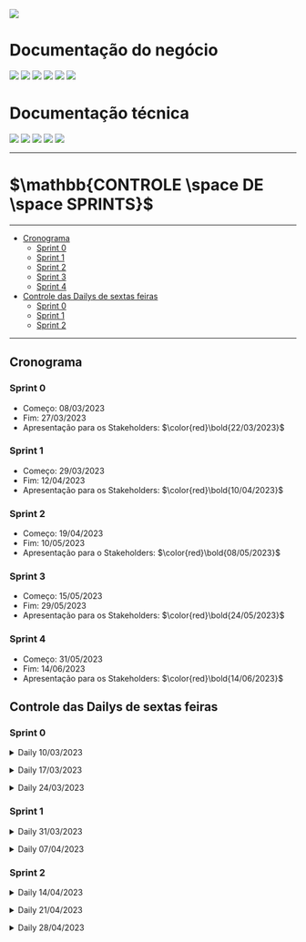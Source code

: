 
[![](https://img.shields.io/badge/Home-000000?style=for-the-badge&logo=markdown&logoColor=white)](home)

# Documentação do negócio
[![](https://img.shields.io/badge/Sprints-FF7518?style=for-the-badge&logo=markdown&logoColor=black)](sprints)
[![](https://img.shields.io/badge/Requisitos-000000?style=for-the-badge&logo=markdown&logoColor=white)](requisitos)
[![](https://img.shields.io/badge/Processos-000000?style=for-the-badge&logo=markdown&logoColor=white)](processos)
[![](https://img.shields.io/badge/Gerência-000000?style=for-the-badge&logo=markdown&logoColor=white)](gerencia)
[![](https://img.shields.io/badge/Horários-000000?style=for-the-badge&logo=markdown&logoColor=white)](horarios)
[![](https://img.shields.io/badge/squads-000000?style=for-the-badge&logo=markdown&logoColor=white)](squads)

# Documentação técnica
[![](https://img.shields.io/badge/Arquitetura-000000?style=for-the-badge&logo=markdown&logoColor=white)](arquitetura)
[![](https://img.shields.io/badge/Mockups-000000?style=for-the-badge&logo=markdown&logoColor=white)](mockups)
[![](https://img.shields.io/badge/Banco_de_dados-000000?style=for-the-badge&logo=markdown&logoColor=white)](banco_dados)
[![](https://img.shields.io/badge/Instalação-000000?style=for-the-badge&logo=markdown&logoColor=white)](instalacao)
[![](https://img.shields.io/badge/Configuração-000000?style=for-the-badge&logo=markdown&logoColor=white)](configuracao)

---
# $`\mathbb{CONTROLE \space DE \space SPRINTS}`$
---

- [Cronograma](#cronograma)
    - [Sprint 0](#sprint-0)
    - [Sprint 1](#sprint-1)
    - [Sprint 2](#sprint-2)
    - [Sprint 3](#sprint-3)
    - [Sprint 4](#sprint-4)
- [Controle das Dailys de sextas feiras](#controle-das-dailys-de-sextas-feiras)
    - [Sprint 0](#daily-sprint-0)
    - [Sprint 1](#daily-sprint-1)
    - [Sprint 2](#daily-sprint-2)

---

## Cronograma

### Sprint 0

- Começo: 08/03/2023 
- Fim: 27/03/2023
- Apresentação para os Stakeholders: $`\color{red}\bold{22/03/2023}`$

### Sprint 1

- Começo: 29/03/2023
- Fim: 12/04/2023
- Apresentação para os Stakeholders: $`\color{red}\bold{10/04/2023}`$

### Sprint 2

- Começo: 19/04/2023
- Fim: 10/05/2023
- Apresentação para o Stakeholders: $`\color{red}\bold{08/05/2023}`$

### Sprint 3

- Começo: 15/05/2023
- Fim: 29/05/2023
- Apresentação para os Stakeholders: $`\color{red}\bold{24/05/2023}`$

### Sprint 4

- Começo: 31/05/2023
- Fim: 14/06/2023
- Apresentação para os Stakeholders: $`\color{red}\bold{14/06/2023}`$

## Controle das Dailys de sextas feiras

### Sprint 0

<p>
<details>
<summary>Daily 10/03/2023</summary>

```mermaid
pie title Daily 10/03 - Sprint 0
    "Participaram - 3" : 3
    "Não participaram - 15" : 15
```

<h3>Participantes</h3>
<table>
  <tr>
    <th>Nome</th>
    <th>Nível</th>
    <th>Presença</th>
  </tr>
  <tr>
    <td>Brenda Pereira</td>
    <td>AGES I</td>
    <td>❌</td>
  </tr>
  <tr>
    <td>Carolina Ferreira</td>
    <td>AGES I</td>
    <td>❌</td>
  </tr>
  <tr>
    <td>Davi Oliveira</td>
    <td>AGES I</td>
    <td>❌</td>
  </tr>
  <tr>
    <td>Felipe Freitas</td>
    <td>AGES I</td>
    <td>✅</td>
  </tr>
  <tr>
    <td>Gabriel Giaretta</td>
    <td>AGES I</td>
    <td>❌</td>
  </tr>
  <tr>
    <td>Gabriel Ferreira</td>
    <td>AGES I</td>
    <td>❌</td>
  </tr>
  <tr>
    <td>Guilherme de Moraes</td>
    <td>AGES I</td>
    <td>❌</td>
  </tr>
  <tr>
    <td>Matheus Caçabuena</td>
    <td>AGES I</td>
    <td>❌</td>
  </tr>
  <tr>
    <td>Arthur Mariano</td>
    <td>AGES II</td>
    <td>❌</td>
  </tr>
  <tr>
    <td>Israel Garcia</td>
    <td>AGES II</td>
    <td>❌</td>
  </tr>
  <tr>
    <td>Marcello Marcon</td>
    <td>AGES II</td>
    <td>❌</td>
  </tr>
  <tr>
    <td>Pedro Carlucci</td>
    <td>AGES II</td>
    <td>❌</td>
  </tr>
  <tr>
    <td>Arthur Ibarra</td>
    <td>AGES III</td>
    <td>❌</td>
  </tr>
  <tr>
    <td>Kevin Ribas</td>
    <td>AGES III</td>
    <td>✅</td>
  </tr>
  <tr>
    <td>Lucas Susin</td>
    <td>AGES III</td>
    <td>❌</td>
  </tr>
  <tr>
    <td>David Bertrand</td>
    <td>AGES IV</td>
    <td>❌</td>
  </tr>
  <tr>
    <td>Gabriel Fanto</td>
    <td>AGES IV</td>
    <td>✅</td>
  </tr>
  <tr>
    <td>Luiz Eduardo</td>
    <td>AGES IV</td>
    <td>❌</td>
  </tr>
</table>

</details>
</p>

<p>
<details>
<summary>Daily 17/03/2023</summary>

```mermaid
pie title Daily 17/03 - Sprint 0
    "Participaram - 13" : 13
    "Não participaram - 5" : 5
```

<h3>Participantes</h3>
<table>
  <tr>
    <th>Nome</th>
    <th>Nível</th>
    <th>Presença</th>
  </tr>
  <tr>
    <td>Brenda Pereira</td>
    <td>AGES I</td>
    <td>✅</td>
  </tr>
  <tr>
    <td>Carolina Ferreira</td>
    <td>AGES I</td>
    <td>❌</td>
  </tr>
  <tr>
    <td>Davi Oliveira</td>
    <td>AGES I</td>
    <td>✅</td>
  </tr>
  <tr>
    <td>Felipe Freitas</td>
    <td>AGES I</td>
    <td>✅</td>
  </tr>
  <tr>
    <td>Gabriel Giaretta</td>
    <td>AGES I</td>
    <td>❌</td>
  </tr>
  <tr>
    <td>Gabriel Ferreira</td>
    <td>AGES I</td>
    <td>✅</td>
  </tr>
  <tr>
    <td>Guilherme de Moraes</td>
    <td>AGES I</td>
    <td>✅</td>
  </tr>
  <tr>
    <td>Matheus Caçabuena</td>
    <td>AGES I</td>
    <td>✅</td>
  </tr>
  <tr>
    <td>Arthur Mariano</td>
    <td>AGES II</td>
    <td>❌</td>
  </tr>
  <tr>
    <td>Israel Garcia</td>
    <td>AGES II</td>
    <td>❌</td>
  </tr>
  <tr>
    <td>Marcello Marcon</td>
    <td>AGES II</td>
    <td>❌</td>
  </tr>
  <tr>
    <td>Pedro Carlucci</td>
    <td>AGES II</td>
    <td>✅</td>
  </tr>
  <tr>
    <td>Arthur Ibarra</td>
    <td>AGES III</td>
    <td>✅</td>
  </tr>
  <tr>
    <td>Kevin Ribas</td>
    <td>AGES III</td>
    <td>✅</td>
  </tr>
  <tr>
    <td>Lucas Susin</td>
    <td>AGES III</td>
    <td>✅</td>
  </tr>
  <tr>
    <td>David Bertrand</td>
    <td>AGES IV</td>
    <td>✅</td>
  </tr>
  <tr>
    <td>Gabriel Fanto</td>
    <td>AGES IV</td>
    <td>✅</td>
  </tr>
  <tr>
    <td>Luiz Eduardo</td>
    <td>AGES IV</td>
    <td>✅</td>
  </tr>
</table>

</details>
</p>

<p>
<details>
<summary>Daily 24/03/2023</summary>

```mermaid
pie title Daily 24/03 - Sprint 0
    "Participaram - 8" : 8
    "Não participaram - 10" : 10
```

<h3>Participantes</h3>
<table>
  <tr>
    <th>Nome</th>
    <th>Nível</th>
    <th>Presença</th>
  </tr>
  <tr>
    <td>Brenda Pereira</td>
    <td>AGES I</td>
    <td>✅</td>
  </tr>
  <tr>
    <td>Carolina Ferreira</td>
    <td>AGES I</td>
    <td>❌</td>
  </tr>
  <tr>
    <td>Davi Oliveira</td>
    <td>AGES I</td>
    <td>❌</td>
  </tr>
  <tr>
    <td>Felipe Freitas</td>
    <td>AGES I</td>
    <td>✅</td>
  </tr>
  <tr>
    <td>Gabriel Giaretta</td>
    <td>AGES I</td>
    <td>❌</td>
  </tr>
  <tr>
    <td>Gabriel Ferreira</td>
    <td>AGES I</td>
    <td>❌</td>
  </tr>
  <tr>
    <td>Guilherme de Moraes</td>
    <td>AGES I</td>
    <td>✅</td>
  </tr>
  <tr>
    <td>Matheus Caçabuena</td>
    <td>AGES I</td>
    <td>❌</td>
  </tr>
  <tr>
    <td>Arthur Mariano</td>
    <td>AGES II</td>
    <td>❌</td>
  </tr>
  <tr>
    <td>Israel Garcia</td>
    <td>AGES II</td>
    <td>❌</td>
  </tr>
  <tr>
    <td>Marcello Marcon</td>
    <td>AGES II</td>
    <td>❌</td>
  </tr>
  <tr>
    <td>Pedro Carlucci</td>
    <td>AGES II</td>
    <td>✅</td>
  </tr>
  <tr>
    <td>Arthur Ibarra</td>
    <td>AGES III</td>
    <td>✅</td>
  </tr>
  <tr>
    <td>Kevin Ribas</td>
    <td>AGES III</td>
    <td>❌</td>
  </tr>
  <tr>
    <td>Lucas Susin</td>
    <td>AGES III</td>
    <td>✅</td>
  </tr>
  <tr>
    <td>David Bertrand</td>
    <td>AGES IV</td>
    <td>✅</td>
  </tr>
  <tr>
    <td>Gabriel Fanto</td>
    <td>AGES IV</td>
    <td>✅</td>
  </tr>
  <tr>
    <td>Luiz Eduardo</td>
    <td>AGES IV</td>
    <td>❌</td>
  </tr>
</table>

</details>
</p>

### Sprint 1

<p>
<details>
<summary>Daily 31/03/2023</summary>

```mermaid
pie title Daily 31/03 - Sprint 1
    "Participaram - 13" : 13
    "Não participaram - 5" : 5
```

<h3>Participantes</h3>
<table>
  <tr>
    <th>Nome</th>
    <th>Nível</th>
    <th>Presença</th>
  </tr>
  <tr>
    <td>Brenda Pereira</td>
    <td>AGES I</td>
    <td>✅</td>
  </tr>
  <tr>
    <td>Carolina Ferreira</td>
    <td>AGES I</td>
    <td>✅</td>
  </tr>
  <tr>
    <td>Davi Oliveira</td>
    <td>AGES I</td>
    <td>✅</td>
  </tr>
  <tr>
    <td>Felipe Freitas</td>
    <td>AGES I</td>
    <td>✅</td>
  </tr>
  <tr>
    <td>Gabriel Giaretta</td>
    <td>AGES I</td>
    <td>❌</td>
  </tr>
  <tr>
    <td>Gabriel Ferreira</td>
    <td>AGES I</td>
    <td>✅</td>
  </tr>
  <tr>
    <td>Guilherme de Moraes</td>
    <td>AGES I</td>
    <td>✅</td>
  </tr>
  <tr>
    <td>Matheus Caçabuena</td>
    <td>AGES I</td>
    <td>✅</td>
  </tr>
  <tr>
    <td>Arthur Mariano</td>
    <td>AGES II</td>
    <td>❌</td>
  </tr>
  <tr>
    <td>Israel Garcia</td>
    <td>AGES II</td>
    <td>✅</td>
  </tr>
  <tr>
    <td>Marcello Marcon</td>
    <td>AGES II</td>
    <td>❌</td>
  </tr>
  <tr>
    <td>Pedro Carlucci</td>
    <td>AGES II</td>
    <td>✅</td>
  </tr>
  <tr>
    <td>Arthur Ibarra</td>
    <td>AGES III</td>
    <td>❌</td>
  </tr>
  <tr>
    <td>Kevin Ribas</td>
    <td>AGES III</td>
    <td>❌</td>
  </tr>
  <tr>
    <td>Lucas Susin</td>
    <td>AGES III</td>
    <td>✅</td>
  </tr>
  <tr>
    <td>David Bertrand</td>
    <td>AGES IV</td>
    <td>✅</td>
  </tr>
  <tr>
    <td>Gabriel Fanto</td>
    <td>AGES IV</td>
    <td>✅</td>
  </tr>
  <tr>
    <td>Luiz Eduardo</td>
    <td>AGES IV</td>
    <td>✅</td>
  </tr>
</table>

</details>
</p>

<p>
<details>
<summary>Daily 07/04/2023</summary>

```mermaid
pie title Daily 07/04 - Sprint 1
    "Participaram - 5" : 5
    "Não participaram - 13" : 13
```

<h3>Participantes</h3>
<table>
  <tr>
    <th>Nome</th>
    <th>Nível</th>
    <th>Presença</th>
  </tr>
  <tr>
    <td>Brenda Pereira</td>
    <td>AGES I</td>
    <td>❌</td>
  </tr>
  <tr>
    <td>Carolina Ferreira</td>
    <td>AGES I</td>
    <td>❌</td>
  </tr>
  <tr>
    <td>Davi Oliveira</td>
    <td>AGES I</td>
    <td>❌</td>
  </tr>
  <tr>
    <td>Felipe Freitas</td>
    <td>AGES I</td>
    <td>✅</td>
  </tr>
  <tr>
    <td>Gabriel Giaretta</td>
    <td>AGES I</td>
    <td>✅</td>
  </tr>
  <tr>
    <td>Gabriel Ferreira</td>
    <td>AGES I</td>
    <td>❌</td>
  </tr>
  <tr>
    <td>Guilherme de Moraes</td>
    <td>AGES I</td>
    <td>❌</td>
  </tr>
  <tr>
    <td>Matheus Caçabuena</td>
    <td>AGES I</td>
    <td>✅</td>
  </tr>
  <tr>
    <td>Arthur Mariano</td>
    <td>AGES II</td>
    <td>❌</td>
  </tr>
  <tr>
    <td>Israel Garcia</td>
    <td>AGES II</td>
    <td>❌</td>
  </tr>
  <tr>
    <td>Marcello Marcon</td>
    <td>AGES II</td>
    <td>❌</td>
  </tr>
  <tr>
    <td>Pedro Carlucci</td>
    <td>AGES II</td>
    <td>❌</td>
  </tr>
  <tr>
    <td>Arthur Ibarra</td>
    <td>AGES III</td>
    <td>✅</td>
  </tr>
  <tr>
    <td>Kevin Ribas</td>
    <td>AGES III</td>
    <td>❌</td>
  </tr>
  <tr>
    <td>Lucas Susin</td>
    <td>AGES III</td>
    <td>❌</td>
  </tr>
  <tr>
    <td>David Bertrand</td>
    <td>AGES IV</td>
    <td>❌</td>
  </tr>
  <tr>
    <td>Gabriel Fanto</td>
    <td>AGES IV</td>
    <td>✅</td>
  </tr>
  <tr>
    <td>Luiz Eduardo</td>
    <td>AGES IV</td>
    <td>❌</td>
  </tr>
</table>

</details>
</p>

### Sprint 2

<p>
<details>
<summary>Daily 14/04/2023</summary>

```mermaid
pie title Daily 14/04 - Sprint 2
    "Participaram - 14" : 14
    "Não participaram - 4" : 4
```

<h3>Participantes</h3>
<table>
  <tr>
    <th>Nome</th>
    <th>Nível</th>
    <th>Presença</th>
  </tr>
  <tr>
    <td>Brenda Pereira</td>
    <td>AGES I</td>
    <td>❌</td>
  </tr>
  <tr>
    <td>Carolina Ferreira</td>
    <td>AGES I</td>
    <td>✅</td>
  </tr>
  <tr>
    <td>Davi Oliveira</td>
    <td>AGES I</td>
    <td>❌</td>
  </tr>
  <tr>
    <td>Felipe Freitas</td>
    <td>AGES I</td>
    <td>✅</td>
  </tr>
  <tr>
    <td>Gabriel Giaretta</td>
    <td>AGES I</td>
    <td>✅</td>
  </tr>
  <tr>
    <td>Gabriel Ferreira</td>
    <td>AGES I</td>
    <td>✅</td>
  </tr>
  <tr>
    <td>Guilherme de Moraes</td>
    <td>AGES I</td>
    <td>✅</td>
  </tr>
  <tr>
    <td>Matheus Caçabuena</td>
    <td>AGES I</td>
    <td>✅</td>
  </tr>
  <tr>
    <td>Arthur Mariano</td>
    <td>AGES II</td>
    <td>❌</td>
  </tr>
  <tr>
    <td>Israel Garcia</td>
    <td>AGES II</td>
    <td>❌</td>
  </tr>
  <tr>
    <td>Marcello Marcon</td>
    <td>AGES II</td>
    <td>✅</td>
  </tr>
  <tr>
    <td>Pedro Carlucci</td>
    <td>AGES II</td>
    <td>✅</td>
  </tr>
  <tr>
    <td>Arthur Ibarra</td>
    <td>AGES III</td>
    <td>✅</td>
  </tr>
  <tr>
    <td>Kevin Ribas</td>
    <td>AGES III</td>
    <td>✅</td>
  </tr>
  <tr>
    <td>Lucas Susin</td>
    <td>AGES III</td>
    <td>✅</td>
  </tr>
  <tr>
    <td>David Bertrand</td>
    <td>AGES IV</td>
    <td>✅</td>
  </tr>
  <tr>
    <td>Gabriel Fanto</td>
    <td>AGES IV</td>
    <td>❌</td>
  </tr>
  <tr>
    <td>Luiz Eduardo</td>
    <td>AGES IV</td>
    <td>✅</td>
  </tr>
</table>

</details>
</p>

<p>
<details>
<summary>Daily 21/04/2023</summary>

```mermaid
pie title Daily 21/04 - Sprint 2
    "Participaram - 17" : 17
    "Não participaram - 1" : 1
```

<h3>Participantes</h3>
<table>
  <tr>
    <th>Nome</th>
    <th>Nível</th>
    <th>Presença</th>
  </tr>
  <tr>
    <td>Brenda Pereira</td>
    <td>AGES I</td>
    <td>✅</td>
  </tr>
  <tr>
    <td>Carolina Ferreira</td>
    <td>AGES I</td>
    <td>✅</td>
  </tr>
  <tr>
    <td>Davi Oliveira</td>
    <td>AGES I</td>
    <td>✅</td>
  </tr>
  <tr>
    <td>Felipe Freitas</td>
    <td>AGES I</td>
    <td>✅</td>
  </tr>
  <tr>
    <td>Gabriel Giaretta</td>
    <td>AGES I</td>
    <td>✅</td>
  </tr>
  <tr>
    <td>Gabriel Ferreira</td>
    <td>AGES I</td>
    <td>✅</td>
  </tr>
  <tr>
    <td>Guilherme de Moraes</td>
    <td>AGES I</td>
    <td>✅</td>
  </tr>
  <tr>
    <td>Matheus Caçabuena</td>
    <td>AGES I</td>
    <td>✅</td>
  </tr>
  <tr>
    <td>Arthur Mariano</td>
    <td>AGES II</td>
    <td>❌</td>
  </tr>
  <tr>
    <td>Israel Garcia</td>
    <td>AGES II</td>
    <td>✅</td>
  </tr>
  <tr>
    <td>Marcello Marcon</td>
    <td>AGES II</td>
    <td>✅</td>
  </tr>
  <tr>
    <td>Pedro Carlucci</td>
    <td>AGES II</td>
    <td>✅</td>
  </tr>
  <tr>
    <td>Arthur Ibarra</td>
    <td>AGES III</td>
    <td>✅</td>
  </tr>
  <tr>
    <td>Kevin Ribas</td>
    <td>AGES III</td>
    <td>✅</td>
  </tr>
  <tr>
    <td>Lucas Susin</td>
    <td>AGES III</td>
    <td>✅</td>
  </tr>
  <tr>
    <td>David Bertrand</td>
    <td>AGES IV</td>
    <td>✅</td>
  </tr>
  <tr>
    <td>Gabriel Fanto</td>
    <td>AGES IV</td>
    <td>✅</td>
  </tr>
  <tr>
    <td>Luiz Eduardo</td>
    <td>AGES IV</td>
    <td>✅</td>
  </tr>
</table>

</details>
</p>

<p>
<details>
<summary>Daily 28/04/2023</summary>

```mermaid
pie title Daily 28/04 - Sprint 2
    "Participaram - 7": 7
    "Não participaram - 11": 11
```

<h3>Participantes</h3>
<table>
  <tr>
    <th>Nome</th>
    <th>Nível</th>
    <th>Presença</th>
  </tr>
  <tr>
    <td>Brenda Pereira</td>
    <td>AGES I</td>
    <td>✅</td>
  </tr>
  <tr>
    <td>Carolina Ferreira</td>
    <td>AGES I</td>
    <td>❌</td>
  </tr>
  <tr>
    <td>Davi Oliveira</td>
    <td>AGES I</td>
    <td>❌</td>
  </tr>
  <tr>
    <td>Felipe Freitas</td>
    <td>AGES I</td>
    <td>✅</td>
  </tr>
  <tr>
    <td>Gabriel Giaretta</td>
    <td>AGES I</td>
    <td>✅</td>
  </tr>
  <tr>
    <td>Gabriel Ferreira</td>
    <td>AGES I</td>
    <td>✅</td>
  </tr>
  <tr>
    <td>Guilherme de Moraes</td>
    <td>AGES I</td>
    <td>❌</td>
  </tr>
  <tr>
    <td>Matheus Caçabuena</td>
    <td>AGES I</td>
    <td>✅</td>
  </tr>
  <tr>
    <td>Arthur Mariano</td>
    <td>AGES II</td>
    <td>❌</td>
  </tr>
  <tr>
    <td>Israel Garcia</td>
    <td>AGES II</td>
    <td>❌</td>
  </tr>
  <tr>
    <td>Marcello Marcon</td>
    <td>AGES II</td>
    <td>❌</td>
  </tr>
  <tr>
    <td>Pedro Carlucci</td>
    <td>AGES II</td>
    <td>❌</td>
  </tr>
  <tr>
    <td>Arthur Ibarra</td>
    <td>AGES III</td>
    <td>❌</td>
  </tr>
  <tr>
    <td>Kevin Ribas</td>
    <td>AGES III</td>
    <td>❌</td>
  </tr>
  <tr>
    <td>Lucas Susin</td>
    <td>AGES III</td>
    <td>✅</td>
  </tr>
  <tr>
    <td>David Bertrand</td>
    <td>AGES IV</td>
    <td>❌</td>
  </tr>
  <tr>
    <td>Gabriel Fanto</td>
    <td>AGES IV</td>
    <td>✅</td>
  </tr>
  <tr>
    <td>Luiz Eduardo</td>
    <td>AGES IV</td>
    <td>❌</td>
  </tr>
</table>

</details>
</p>
